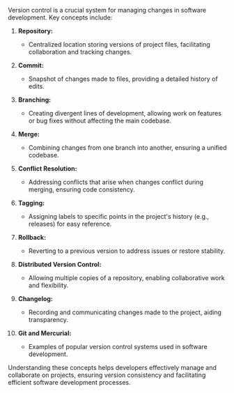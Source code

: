 Version control is a crucial system for managing changes in software development. Key concepts include:

1. **Repository:**
    
    - Centralized location storing versions of project files, facilitating collaboration and tracking changes.
2. **Commit:**
    
    - Snapshot of changes made to files, providing a detailed history of edits.
3. **Branching:**
    
    - Creating divergent lines of development, allowing work on features or bug fixes without affecting the main codebase.
4. **Merge:**
    
    - Combining changes from one branch into another, ensuring a unified codebase.
5. **Conflict Resolution:**
    
    - Addressing conflicts that arise when changes conflict during merging, ensuring code consistency.
6. **Tagging:**
    
    - Assigning labels to specific points in the project's history (e.g., releases) for easy reference.
7. **Rollback:**
    
    - Reverting to a previous version to address issues or restore stability.
8. **Distributed Version Control:**
    
    - Allowing multiple copies of a repository, enabling collaborative work and flexibility.
9. **Changelog:**
    
    - Recording and communicating changes made to the project, aiding transparency.
10. **Git and Mercurial:**
    
    - Examples of popular version control systems used in software development.

Understanding these concepts helps developers effectively manage and collaborate on projects, ensuring version consistency and facilitating efficient software development processes.